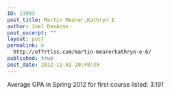 ```yaml
---
ID: 11903
post_title: Martin Meurer,Kathryn E
author: Joel DesArmo
post_excerpt: ""
layout: post
permalink: >
  http://effrtlss.com/martin-meurerkathryn-e-6/
published: true
post_date: 2012-11-02 20:49:39
---
```

<p>Average GPA in Spring 2012 for first course listed: 3.191</p>
